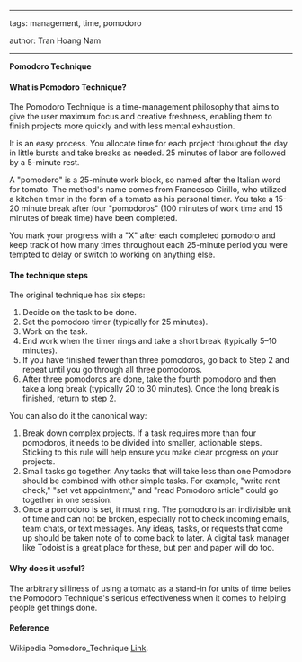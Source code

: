   

---

tags: management, time, pomodoro

author: Tran Hoang Nam

---
**Pomodoro Technique**
#### What is Pomodoro Technique?

The Pomodoro Technique is a time-management philosophy that aims to give the user maximum focus and creative freshness, enabling them to finish projects more quickly and with less mental exhaustion.

It is an easy process. You allocate time for each project throughout the day in little bursts and take breaks as needed. 25 minutes of labor are followed by a 5-minute rest.

A "pomodoro" is a 25-minute work block, so named after the Italian word for tomato. The method's name comes from Francesco Cirillo, who utilized a kitchen timer in the form of a tomato as his personal timer. You take a 15-20 minute break after four "pomodoros" (100 minutes of work time and 15 minutes of break time) have been completed.

You mark your progress with a "X" after each completed pomodoro and keep track of how many times throughout each 25-minute period you were tempted to delay or switch to working on anything else.

#### The technique steps 
The original technique has six steps:
1. Decide on the task to be done.
2. Set the pomodoro timer (typically for 25 minutes).
3. Work on the task.
4. End work when the timer rings and take a short break (typically 5–10 minutes).
5. If you have finished fewer than three pomodoros, go back to Step 2 and repeat until you go through all three pomodoros.
6. After three pomodoros are done, take the fourth pomodoro and then take a long break (typically 20 to 30 minutes). Once the long break is finished, return to step 2.

You can also do it the canonical way:
1. Break down complex projects. If a task requires more than four pomodoros, it needs to be divided into smaller, actionable steps. Sticking to this rule will help ensure you make clear progress on your projects.
2. Small tasks go together. Any tasks that will take less than one Pomodoro should be combined with other simple tasks. For example, "write rent check," "set vet appointment," and "read Pomodoro article" could go together in one session.
3. Once a pomodoro is set, it must ring. The pomodoro is an indivisible unit of time and can not be broken, especially not to check incoming emails, team chats, or text messages. Any ideas, tasks, or requests that come up should be taken note of to come back to later. A digital task manager like Todoist is a great place for these, but pen and paper will do too.

#### Why does it useful?
The arbitrary silliness of using a tomato as a stand-in for units of time belies the Pomodoro Technique's serious effectiveness when it comes to helping people get things done.

#### Reference

Wikipedia Pomodoro_Technique [Link](https://en.wikipedia.org/wiki/Pomodoro_Technique).